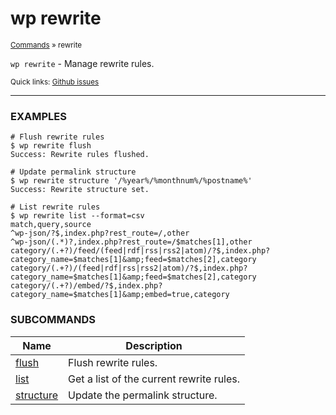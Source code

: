 # wp rewrite

<small>[Commands](/commands/) &raquo; rewrite</small>

`wp rewrite` - Manage rewrite rules.

<small>Quick links: <a href="https://github.com/wp-cli/wp-cli/issues?q=is%3Aopen+label%3Acommand%3Arewrite+sort%3Aupdated-desc">Github issues</a></small>

<hr />

### EXAMPLES

    # Flush rewrite rules
    $ wp rewrite flush
    Success: Rewrite rules flushed.

    # Update permalink structure
    $ wp rewrite structure '/%year%/%monthnum%/%postname%'
    Success: Rewrite structure set.

    # List rewrite rules
    $ wp rewrite list --format=csv
    match,query,source
    ^wp-json/?$,index.php?rest_route=/,other
    ^wp-json/(.*)?,index.php?rest_route=/$matches[1],other
    category/(.+?)/feed/(feed|rdf|rss|rss2|atom)/?$,index.php?category_name=$matches[1]&amp;feed=$matches[2],category
    category/(.+?)/(feed|rdf|rss|rss2|atom)/?$,index.php?category_name=$matches[1]&amp;feed=$matches[2],category
    category/(.+?)/embed/?$,index.php?category_name=$matches[1]&amp;embed=true,category



### SUBCOMMANDS

<table>
	<thead>
	<tr>
		<th>Name</th>
		<th>Description</th>
	</tr>
	</thead>
	<tbody>
		<tr>
			<td><a href="/commands/rewrite/flush/">flush</a></td>
			<td>Flush rewrite rules.</td>
		</tr>
		<tr>
			<td><a href="/commands/rewrite/list/">list</a></td>
			<td>Get a list of the current rewrite rules.</td>
		</tr>
		<tr>
			<td><a href="/commands/rewrite/structure/">structure</a></td>
			<td>Update the permalink structure.</td>
		</tr>
	</tbody>
</table>
